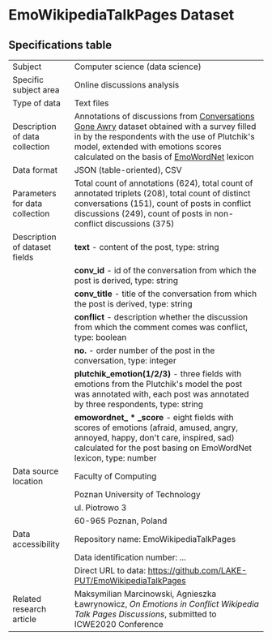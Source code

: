 # EmoWikipediaTalkPages Dataset

## Specifications table

|||
|------------------------------|-----------------------------------------------------------------------|
|Subject                       |Computer science (data science)                                        |
|Specific subject area         |Online discussions analysis                                            |
|Type of data                  |Text files                                                             |
|Description of data collection        |Annotations of discussions from [Conversations Gone Awry](https://github.com/CornellNLP/Cornell-Conversational-Analysis-Toolkit/blob/master/datasets/conversations-gone-awry-corpus/awry.README.v1.00.txt) dataset obtained with a survey filled in by the respondents with the use of Plutchik's model, extended with emotions scores calculated on the basis of [EmoWordNet](http://www.oma-project.com/ArSenL/EmoWordNet1.0.txt) lexicon             |
|Data format                   |JSON (table-oriented), CSV                                                              |
|Parameters for data collection|Total count of annotations (624), total count of annotated triplets (208), total count of distinct conversations (151), count of posts in conflict discussions (249), count of posts in non-conflict discussions (375)     |
|Description of dataset fields|**text** - content of the post, type: string                                             |
|                             |**conv_id** - id of the conversation from which the post is derived, type: string        |
|                             |**conv_title** - title of the conversation from which the post is derived, type: string  |
|                             |**conflict** - description whether the discussion from which the comment comes was conflict, type: boolean|
|                             |**no.** - order number of the post in the conversation, type: integer                    |
|                             |**plutchik_emotion(1/2/3)** - three fields with emotions from the Plutchik's model the post was annotated with, each post was annotated by three respondents, type: string                                              |
|                             |**emowordnet_ * _score** - eight fields with scores of emotions (afraid, amused, angry, annoyed, happy, don't care, inspired, sad) calculated for the post basing on EmoWordNet lexicon, type: number                           |
|Data source location          |Faculty of Computing
|                              |Poznan University of Technology
|                              |ul. Piotrowo 3
|                              |60-965 Poznan, Poland
|Data accessibility            |Repository name: EmoWikipediaTalkPages                                                  |
|                              |Data identification number:  ...                                                        |
|                              |Direct URL to data: <https://github.com/LAKE-PUT/EmoWikipediaTalkPages>                 |
|Related research article      |Maksymilian Marcinowski, Agnieszka Ławrynowicz, *On Emotions in Conflict Wikipedia Talk Pages Discussions*, submitted to ICWE2020 Conference                                                                          |